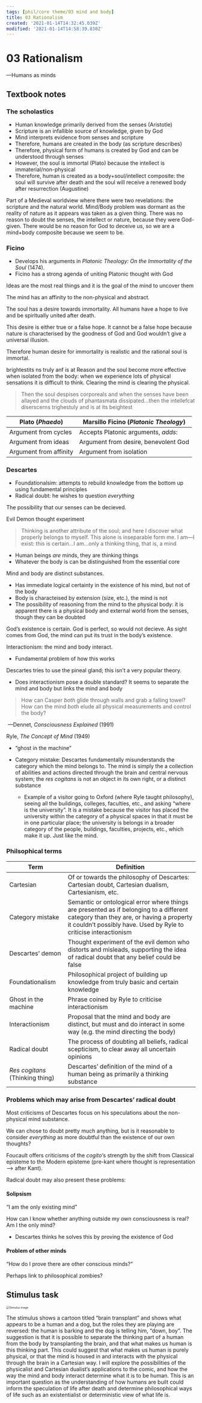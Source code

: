```yaml
---
tags: [phil/core theme/03 mind and body]
title: 03 Rationalism
created: '2021-01-14T14:32:45.039Z'
modified: '2021-01-14T14:58:39.830Z'
---
```


# 03 Rationalism

 —Humans as minds

## Textbook notes

### The scholastics

- Human knowledge primarily derived from the senses (Aristotle)
- Scripture is an infallible source of knowledge, given by God
- Mind interprets evidence from senses and scripture
- Therefore, humans are created in the body (as scripture describes)
- Therefore, physical form of humans is created by God and can be understood through senses
- However, the soul is immortal (Plato) because the intellect is immaterial/non-physical
- Therefore, human is created as a body+soul/intellect composite: the soul will survive after death and the soul will receive a renewed body after resurrection (Augustine)

Part of a Medieval worldview where there were two revelations: the scripture and the natural world. Mind/Body problem was dormant as the reality of nature as it appears was taken as a given thing. There was no reason to doubt the senses, the intellect or nature, because they were God-given. There would be no reason for God to deceive us, so we are a mind+body composite because we seem to be.

### Ficino

- Develops his arguments in *Platonic Theology: On the Immortality of the Soul* (1474).
- Ficino has a strong agenda of uniting Platonic thought with God

Ideas are the most real things and it is the goal of the mind to uncover them

The mind has an affinity to the non-physical and abstract.

The soul has a desire towards immortality. All humans have a hope to live and be spiritually united after death.

This desire is either true or a false hope. It cannot be a false hope because nature is characterised by the goodness of God and God wouldn’t give a universal illusion.

Therefore human desire for immortality is realistic and the rational soul is immortal. 

brightestits ns truly anf is at Reason and the soul become more effective when isolated from the body: when we experience lots of physical sensations it is difficult to think. Clearing the mind is clearing the physical.

> Then the soul despises corporeals and when the senses have been allayed and the clouds of phantasmata dissipated…then the intellefcat diserscerns trighestuly and is at its beightest

| Plato (*Phaedo*)       | Marsillo Ficino (*Platonic Theology*) |
| ---------------------- | ------------------------------------- |
| Argument from cycles   | Accepts Platonic arguments, *adds*:   |
| Argument from ideas    | Argument from desire, benevolent God  |
| Argument from affinity | Argument from isolation               |

### Descartes

- Foundationalsim: attempts to rebuild knowledge from the bottom up using fundamental principles
- Radical doubt: he wishes to question *everything*

The possibility that our senses can be decieved.

Evil Demon thought experiment

> Thinking is another attribute of the soul; and here I discover what properly belongs to myself. This alone is inseparable form me. I am—I exist: this is certain…I am…only a thinking thing, that is, a mind

- Human beings *are* minds, they are thinking things
- Whatever the body is can be distinguished from the essential core

Mind and body are distinct substances.

- Has immediate logical certainty in the existence of his mind, but not of the body
- Body is characteised by extension (size, etc.), the mind is not
- The possibility of reasoning from the mind to the physical body: it is apparent there is a physical body and external world from the senses, though they can be doubted

God’s existence is certain. God is perfect, so would not decieve. As sight comes from God, the mind can put its trust in the body’s existence.

Interactionism: the mind and body interact.

- Fundamental problem of how this works

Descartes tries to use the pineal gland; this isn’t a very popular theory.

- Does interactionism pose a double standard? It seems to separate the mind and body but links the mind and body

> How can Casper *both* glide through walls and grab a falling towel? How can the mind *both* elude all physical measurements and control the body?

​	—Dennet, *Consciousness Explained* (1991)

Ryle, *The Concept of Mind* (1949)

- “ghost in the machine”

- Category mistake: Descartes fundamentally misunderstands the category which the mind belongs to. The mind is simply the a collection of abilities and actions directed through the brain and central nervous system; the *res cogitans* is not an object in its own right, or a distinct substance
  - Example of a visitor going to Oxford (where Ryle taught philosophy), seeing all the buildings, colleges, faculties, etc., and asking “where is the university”. It is a mistake because the visitor has placed the university within the category of a physical spaces in that it must be in one particular place; the university is belongs in a broader category of the people, buildings, faculties, projects, etc., which make it up. Just like the mind.

### Philsophical terms

| Term                            | Definition                                                   |
| ------------------------------- | ------------------------------------------------------------ |
| Cartesian                       | Of or towards the philosophy of Descartes: Cartesian doubt, Cartesian dualism, Cartesianism, etc. |
| Category mistake                | Semantic or ontological error where things are presented as if belonging to a different category than they are, or having a property it couldn’t possibly have. Used by Ryle to criticise interactionism |
| Descartes’ demon                | Thought experiment of the evil demon who distorts and misleads, supporting the idea of radical doubt that any belief could be false |
| Foundationalism                 | Philosophical project of building up knowledge from truly basic and certain knowledge |
| Ghost in the machine            | Phrase coined by Ryle to criticise interactionism            |
| Interactionism                  | Proposal that the mind and body are distinct, but must and do interact in some way (e.g. the mind directing the body) |
| Radical doubt                   | The process of doubting all beliefs, radical scepticism, to clear away all uncertain opinions |
| *Res cogitans* (Thinking thing) | Descartes’ definition of the mind of a human being as primarily a thinking substance |

### Problems which may arise from Descartes’ radical doubt

Most criticisms of Descartes focus on his speculations about the non-physical mind substance.

We can chose to doubt pretty much anything, but is it reasonable to consider *everything* as more doubtful than the existence of our own thoughts?

Foucault offers criticisms of the *cogito*‘s strength by the shift from Classical episteme to the Modern episteme (pre-kant where thought is representation –> after Kant). 

Radical doubt may also present these problems:

#### Solipsism

“I am the only existing mind”

How can I know whether anything outside my own consciousness is real? Am I the only mind? 

- Descartes thinks he solves this by proving the existence of God

#### Problem of other minds

“How do I prove there are other conscious minds?”

Perhaps link to philosophical zombies?

## Stimulus task

<img src="../attachments/downboy.jpeg" alt="Stimulus image" style="zoom:50%;" />

The stimulus shows a cartoon titled “brain transplant” and shows what appears to be a human and a dog, but the roles they are playing are reversed: the human is barking and the dog is telling him, “down, boy”. The suggestion is that it is possible to separate the thinking part of a human from the body by transplanting the brain, and that what makes us human is this thinking part. This could suggest that what makes us human is purely physical, or that the mind is housed in and interacts with the physical through the brain in a Cartesian way. I will explore the possibilities of the physicalist and Cartesian dualist’s applications to the comic, and how the way the mind and body interact determine what it is to be human. This is an important question as the understanding of how humans are built could inform the speculation of life after death and determine philosophical ways of life such as an existentialist or deterministic view of what life is.

